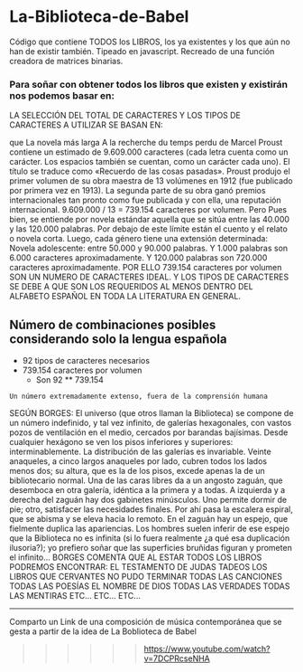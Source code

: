 # La-Biblioteca-de-Babel
Código que contiene TODOS los LIBROS, los ya existentes y los que aún no han de existir también. Tipeado en javascript. Recreado de una función creadora de matrices binarias.

### Para soñar con obtener todos los libros que existen y existirán nos podemos basar en:
LA SELECCIÓN DEL TOTAL DE CARACTERES Y LOS TIPOS DE CARACTERES A UTILIZAR SE BASAN EN:

que La novela más larga
A la recherche du temps perdu de Marcel Proust contiene un estimado 
de 9.609.000 caracteres (cada letra cuenta como un carácter. 
Los espacios también se cuentan, como un carácter cada uno). 
El título se traduce como «Recuerdo de las cosas pasadas». 
Proust produjo el primer volumen de su obra maestra de 13 
volúmenes en 1912 (fue publicado por primera vez en 1913). 
La segunda parte de su obra ganó premios internacionales tan 
pronto como fue publicada y con ella, una reputación internacional.
9.609.000 / 13 = 739.154 caracteres por volumen.
Pero Pues bien, se entiende por novela estándar aquella que se sitúa entre las 40.000 
y las 120.000 palabras. Por debajo de este límite están el cuento y el relato 
o novela corta. Luego, cada género tiene una extensión determinada: Novela adolescente: 
entre 50.000 y 90.000 palabras. Y 1.000 palabras son 6.000 caracteres aproximadamente.
Y 120.000 palabras son 720.000 caracteres aproximadamente. 
POR ELLO 739.154 caracteres por volumen SON UN NUMERO DE CARACTERES IDEAL.
Y LOS TIPOS DE CARACTERES SE DEBE A QUE SON LOS REQUERIDOS AL MENOS DENTRO DEL
ALFABETO ESPAÑOL EN TODA LA LITERATURA EN GENERAL.

## Número de combinaciones posibles considerando solo la lengua española
- 92 tipos de caracteres necesarios 
- 739.154 caracteres por volumen
    - Son 92 ** 739.154 
```
Un número extremadamente extenso, fuera de la comprensión humana
```

SEGÚN BORGES:
El universo (que otros llaman la Biblioteca) se compone de un número indefinido, y
tal vez infinito, de galerías hexagonales, con vastos pozos de ventilación en el medio,
cercados por barandas bajísimas. Desde cualquier hexágono se ven los pisos inferiores y
superiores: interminablemente. La distribución de las galerías es invariable. Veinte
anaqueles, a cinco largos anaqueles por lado, cubren todos los lados menos dos; su altura,
que es la de los pisos, excede apenas la de un bibliotecario normal. Una de las caras libres
da a un angosto zaguán, que desemboca en otra galería, idéntica a la primera y a todas. A
izquierda y a derecha del zaguán hay dos gabinetes minúsculos. Uno permite dormir de
pie; otro, satisfacer las necesidades finales. Por ahí pasa la escalera espiral, que se abisma
y se eleva hacia lo remoto. En el zaguán hay un espejo, que fielmente duplica las
apariencias. Los hombres suelen inferir de ese espejo que la Biblioteca no es infinita (si
lo fuera realmente ¿a qué esa duplicación ilusoria?); yo prefiero soñar que las superficies
bruñidas figuran y prometen el infinito... 
BORGES COMENTA QUE AL ESTAR TODOS LOS LIBROS PODREMOS ENCONTRAR:
EL TESTAMENTO DE JUDAS TADEOS
LOS LIBROS QUE CERVANTES NO PUDO TERMINAR
TODAS LAS CANCIONES
TODAS LAS POESÍAS
EL NOMBRE DE DIOS
TODAS LAS VERDADES
TODAS LAS MENTIRAS
ETC... ETC... ETC...



----------------------------------------------------------------------------------------------------------------------------------
Comparto un Link de una composición de música contemporánea que se gesta a partir
de la idea de La Boblioteca de Babel
>>>>>> https://www.youtube.com/watch?v=7DCPRcseNHA


